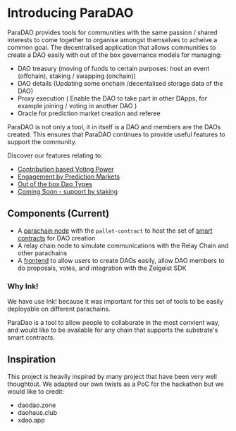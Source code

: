 # Introducing ParaDAO

ParaDAO provides tools for communities with the same passion / shared interests to come together to organise amongst themselves to acheive a common goal.
The decentralised application that allows communities to create a DAO easily with out of the box governance models for managing:

- DAO treasury (moving of funds to certain purposes: host an event (offchain), staking / swapping (onchain))
- DAO details (Updating some onchain /decentalised storage data of the DAO)
- Proxy execution ( Enable the DAO to take part in other DApps, for example joining / voting in
  another DAO )
- Oracle for prediction market creation and referee

ParaDAO is not only a tool, it in itself is a DAO and members are the DAOs created.
This ensures that ParaDAO continues to provide useful features to support the community.

Discover our features relating to:

- [Contribution based Voting Power](./voting_power.md)
- [Engagement by Prediction Markets](./prediction_market.md)
- [Out of the box Dao Types](./dao_type.md)
- [Coming Soon - support by staking](./support_with_staking.md)

## Components (Current)

- A [parachain node] with the `pallet-contract` to host the set of [smart contracts] for DAO creation
- A relay chain node to simulate communications with the Relay Chain and other parachains
- A [frontend] to allow users to create DAOs easily, allow DAO members to do proposals, votes, and integration with the Zeigeist SDK

[parachain node]: https://github.com/paradaochain/chain
[smart contracts]: https://github.com/paradaochain/chain/tree/main/contracts
[frontend]: https://github.com/paradaochain/paradao-ui

### Why Ink!

We have use Ink! because it was important for this set of tools to be easily deployable on different
parachains.

ParaDao is a tool to allow people to collaborate in the most convient way,
and would like to be available for any chain that supports the substrate's smart contracts.

## Inspiration

This project is heavily inspired by many project that have been very well thoughtout.
We adapted our own twists as a PoC for the hackathon but we would like to credit:

- daodao.zone
- daohaus.club
- xdao.app
